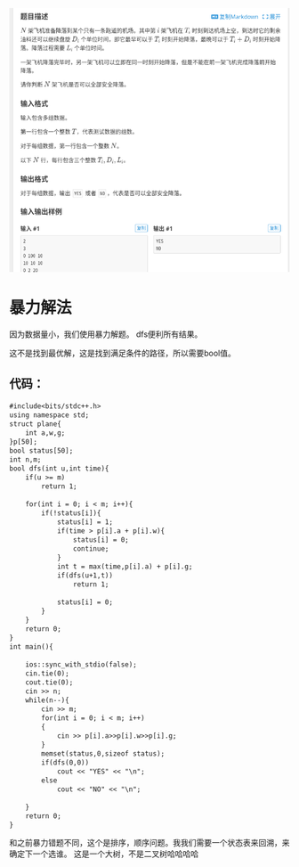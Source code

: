 
![](attachments/暴力解题%20%20飞机降落_image_0.png)

 
#  暴力解法

因为数据量小，我们使用暴力解题。 dfs便利所有结果。

这不是找到最优解，这是找到满足条件的路径，所以需要bool值。
##   代码：
```
#include<bits/stdc++.h>
using namespace std;
struct plane{
    int a,w,g;
}p[50];
bool status[50];
int n,m;
bool dfs(int u,int time){
    if(u >= m)
        return 1;
    
    for(int i = 0; i < m; i++){
        if(!status[i]){
            status[i] = 1;
            if(time > p[i].a + p[i].w){
                status[i] = 0;
                continue;
            }
            int t = max(time,p[i].a) + p[i].g;
            if(dfs(u+1,t))
                return 1;
            
            status[i] = 0;
        }
    }
    return 0;
}
int main(){
    
    ios::sync_with_stdio(false);
    cin.tie(0);
    cout.tie(0);
    cin >> n;
    while(n--){
        cin >> m;
        for(int i = 0; i < m; i++)
        {
            cin >> p[i].a>>p[i].w>>p[i].g;
        }
        memset(status,0,sizeof status);
        if(dfs(0,0))
            cout << "YES" << "\n";
        else
            cout << "NO" << "\n";
        
    }
    return 0;
}
```

和之前暴力错题不同，这个是排序，顺序问题。我我们需要一个状态表来回溯，来确定下一个选谁。
这是一个大树，不是二叉树哈哈哈哈
